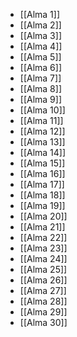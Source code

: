 - [[Alma 1]]
- [[Alma 2]]
- [[Alma 3]]
- [[Alma 4]]
- [[Alma 5]]
- [[Alma 6]]
- [[Alma 7]]
- [[Alma 8]]
- [[Alma 9]]
- [[Alma 10]]
- [[Alma 11]]
- [[Alma 12]]
- [[Alma 13]]
- [[Alma 14]]
- [[Alma 15]]
- [[Alma 16]]
- [[Alma 17]]
- [[Alma 18]]
- [[Alma 19]]
- [[Alma 20]]
- [[Alma 21]]
- [[Alma 22]]
- [[Alma 23]]
- [[Alma 24]]
- [[Alma 25]]
- [[Alma 26]]
- [[Alma 27]]
- [[Alma 28]]
- [[Alma 29]]
- [[Alma 30]]
